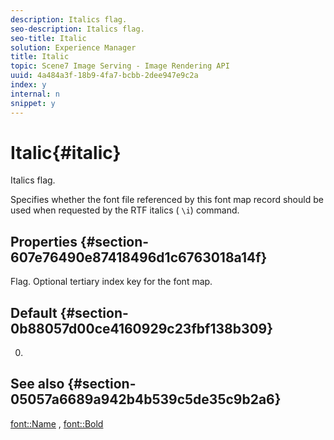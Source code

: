 ```yaml
---
description: Italics flag.
seo-description: Italics flag.
seo-title: Italic
solution: Experience Manager
title: Italic
topic: Scene7 Image Serving - Image Rendering API
uuid: 4a484a3f-18b9-4fa7-bcbb-2dee947e9c2a
index: y
internal: n
snippet: y
---
```


# Italic{#italic}

Italics flag.

 Specifies whether the font file referenced by this font map record should be used when requested by the RTF italics ( `\i`) command.

## Properties {#section-607e76490e87418496d1c6763018a14f}

Flag. Optional tertiary index key for the font map.

## Default {#section-0b88057d00ce4160929c23fbf138b309}

0.

## See also {#section-05057a6689a942b4b539c5de35c9b2a6}

[font::Name](r_name_font.md#reference_C55889877DC54AABB60734DCDE86EE76) , [font::Bold](../../../../../is-api/image-catalog/image-serving-api-ref/c-image-catalog-reference/c-font-map-reference/r-bold-font.md#reference-f7b017ef67574a29abfc3954ab64159c) 
